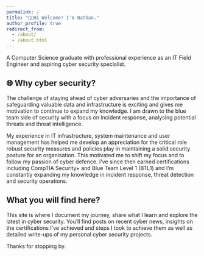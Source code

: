 ```yaml
---
permalink: /
title: "👋🏽Hi Welcome! I'm Nathan."
author_profile: true
redirect_from:
  - /about/
  - /about.html
---
```


A Computer Science graduate with professional experience as an IT Field Engineer and aspiring cyber security specialist.

## 🌐 Why cyber security?

The challenge of staying ahead of cyber adversaries and the importance of safeguarding valuable data and infrastructure is exciting and gives me motivation to continue to expand my knowledge. I am drawn to the blue team side of security with a focus on incident response, analysing potential threats and threat intelligence.

My experience in IT infrastructure, system maintenance and user management has helped me develop an appreciation for the critical role robust security measures and policies play in maintaining a solid security posture for an organisation. This motivated me to shift my focus and to follow my passion of cyber defence. I’ve since then earned certifications including CompTIA Security+ and Blue Team Level 1 (BTL1) and I’m constantly expanding my knowledge in incident response, threat detection and security operations.

## What you will find here?

This site is where I document my journey, share what I learn and explore the latest in cyber security. You’ll find posts on recent cyber news, insights on the certifications I’ve achieved and steps I took to achieve them as well as detailed write-ups of my personal cyber security projects.

Thanks for stopping by.
